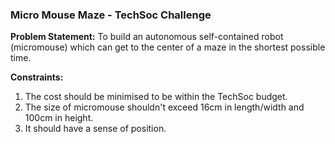 ### Micro Mouse Maze - TechSoc Challenge
**Problem Statement:** To build an autonomous self-contained robot (micromouse) which can get to the center of a maze in the shortest possible time.

**Constraints:**
1. The cost should be minimised to be within the TechSoc budget.
2. The size of micromouse shouldn't exceed 16cm in length/width and 100cm in height.
3. It should have a sense of position.
